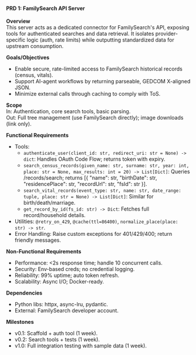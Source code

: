 #### PRD 1: FamilySearch API Server

**Overview**  
This server acts as a dedicated connector for FamilySearch's API, exposing tools for authenticated searches and data retrieval. It isolates provider-specific logic (auth, rate limits) while outputting standardized data for upstream consumption.

**Goals/Objectives**

- Enable secure, rate-limited access to FamilySearch historical records (census, vitals).
- Support AI-agent workflows by returning parseable, GEDCOM X-aligned JSON.
- Minimize external calls through caching to comply with ToS.

**Scope**  
In: Authentication, core search tools, basic parsing.  
Out: Full tree management (use FamilySearch directly); image downloads (link only).

**Functional Requirements**

- Tools:
  - `authenticate_user(client_id: str, redirect_uri: str = None) -> dict`: Handles OAuth Code Flow; returns token with expiry.
  - `search_census_records(given_name: str, surname: str, year: int, place: str = None, max_results: int = 20) -> List[Dict]`: Queries /records/search; returns [{ "name": str, "birthDate": str, "residencePlace": str, "recordUrl": str, "fsId": str }].
  - `search_vital_records(event_type: str, name: str, date_range: tuple, place: str = None) -> List[Dict]`: Similar for birth/death/marriage.
  - `get_record_by_id(fs_id: str) -> Dict`: Fetches full record/household details.
- Utilities: `@retry_on_429`, `@cache(ttl=86400)`, `normalize_place(place: str) -> str`.
- Error Handling: Raise custom exceptions for 401/429/400; return friendly messages.

**Non-Functional Requirements**

- Performance: <2s response time; handle 10 concurrent calls.
- Security: Env-based creds; no credential logging.
- Reliability: 99% uptime; auto token refresh.
- Scalability: Async I/O; Docker-ready.

**Dependencies**

- Python libs: httpx, async-lru, pydantic.
- External: FamilySearch developer account.

**Milestones**

- v0.1: Scaffold + auth tool (1 week).
- v0.2: Search tools + tests (1 week).
- v1.0: Full integration testing with sample data (1 week).
